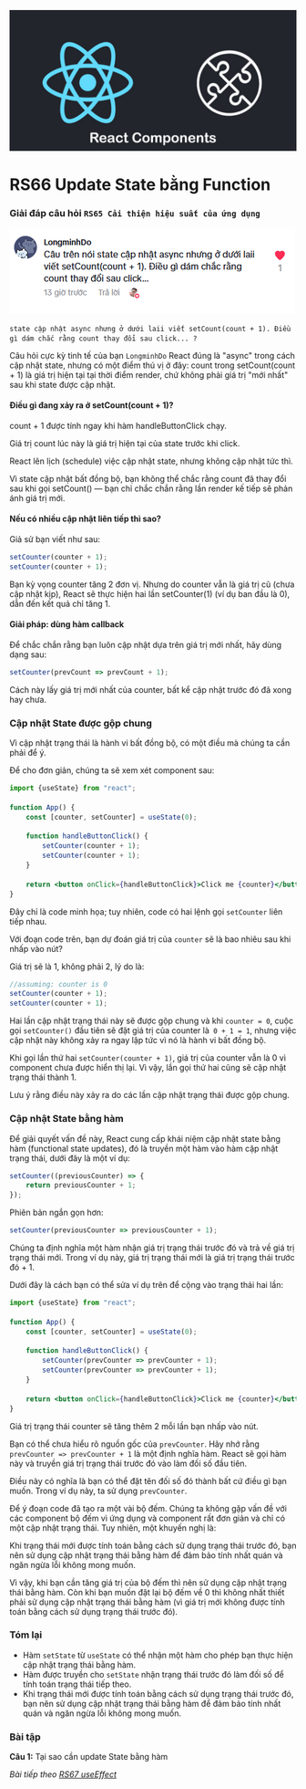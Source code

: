 
![Create-HTML-1](images/components.jpg) 

# RS66 Update State bằng Function

### Giải đáp câu hỏi `RS65 Cải thiện hiệu suất của ứng dụng`

![Create-HTML-1](images/s65-1.png) 

`state cập nhật async nhưng ở dưới laii viết setCount(count + 1). Điều gì dám chắc rằng count thay đổi sau click... ?`

Câu hỏi cực kỳ tinh tế của bạn `LongminhDo`  React đúng là "async" trong cách cập nhật state, nhưng có một điểm thú vị ở đây: count trong setCount(count + 1) là giá trị hiện tại tại thời điểm render, chứ không phải giá trị "mới nhất" sau khi state được cập nhật.

#### Điều gì đang xảy ra ở setCount(count + 1)?

count + 1 được tính ngay khi hàm handleButtonClick chạy.

Giá trị count lúc này là giá trị hiện tại của state trước khi click.

React lên lịch (schedule) việc cập nhật state, nhưng không cập nhật tức thì.

Vì state cập nhật bất đồng bộ, bạn không thể chắc rằng count đã thay đổi sau khi gọi setCount() — bạn chỉ chắc chắn rằng lần render kế tiếp sẽ phản ánh giá trị mới.

#### Nếu có nhiều cập nhật liên tiếp thì sao?

Giả sử bạn viết như sau:

```jsx
setCounter(counter + 1);
setCounter(counter + 1);
```
Bạn kỳ vọng counter tăng 2 đơn vị. Nhưng do counter vẫn là giá trị cũ (chưa cập nhật kịp), React sẽ thực hiện hai lần setCounter(1) (ví dụ ban đầu là 0), dẫn đến kết quả chỉ tăng 1.

#### Giải pháp: dùng hàm callback

Để chắc chắn rằng bạn luôn cập nhật dựa trên giá trị mới nhất, hãy dùng dạng sau:

```jsx
setCounter(prevCount => prevCount + 1);

```
Cách này lấy giá trị mới nhất của counter, bất kể cập nhật trước đó đã xong hay chưa.


### Cập nhật State được gộp chung

Vì cập nhật trạng thái là hành vi bất đồng bộ, có một điều mà chúng ta cần phải để ý.

Để cho đơn giản, chúng ta sẽ xem xét component sau:

```jsx
import {useState} from "react";

function App() {
    const [counter, setCounter] = useState(0);

    function handleButtonClick() {
        setCounter(counter + 1);
        setCounter(counter + 1);
    }

    return <button onClick={handleButtonClick}>Click me {counter}</button>
}
```

Đây chỉ là code minh họa; tuy nhiên, code có hai lệnh gọi `setCounter` liên tiếp nhau.

Với đoạn code trên, bạn dự đoán giá trị của `counter` sẽ là bao nhiêu sau khi nhấp vào nút?

Giá trị sẽ là 1, không phải 2, lý do là:

```jsx
//assuming: counter is 0
setCounter(counter + 1);
setCounter(counter + 1);
```

Hai lần cập nhật trạng thái này sẽ được gộp chung và khi `counter = 0`, cuộc gọi `setCounter()` đầu tiên sẽ đặt giá trị của counter là` 0 + 1 = 1`, nhưng việc cập nhật này không xảy ra ngay lập tức vì nó là hành vi bất đồng bộ.

Khi gọi lần thứ hai `setCounter(counter + 1)`, giá trị của counter vẫn là 0 vì component chưa được hiển thị lại. Vì vậy, lần gọi thứ hai cũng sẽ cập nhật trạng thái thành 1.

Lưu ý rằng điều này xảy ra do các lần cập nhật trạng thái được gộp chung.

### Cập nhật State bằng hàm

Để giải quyết vấn đề này, React cung cấp khái niệm cập nhật state bằng hàm (functional state updates), đó là truyền một hàm vào hàm cập nhật trạng thái, dưới đây là một ví dụ:

```jsx
setCounter((previousCounter) => {
    return previousCounter + 1;
});
```

Phiên bản ngắn gọn hơn:

```jsx
setCounter(previousCounter => previousCounter + 1);
```

Chúng ta định nghĩa một hàm nhận giá trị trạng thái trước đó và trả về giá trị trạng thái mới. Trong ví dụ này, giá trị trạng thái mới là giá trị trạng thái trước đó + 1.

Dưới đây là cách bạn có thể sửa ví dụ trên để cộng vào trạng thái hai lần:

```jsx
import {useState} from "react";

function App() {
    const [counter, setCounter] = useState(0);

    function handleButtonClick() {
        setCounter(prevCounter => prevCounter + 1);
        setCounter(prevCounter => prevCounter + 1);
    }

    return <button onClick={handleButtonClick}>Click me {counter}</button>
}
```

Giá trị trạng thái counter sẽ tăng thêm 2 mỗi lần bạn nhấp vào nút.

Bạn có thể chưa hiểu rõ nguồn gốc của `prevCounter`. Hãy nhớ rằng `prevCounter => prevCounter + 1` là một định nghĩa hàm. React sẽ gọi hàm này và truyền giá trị trạng thái trước đó vào làm đối số đầu tiên.

Điều này có nghĩa là bạn có thể đặt tên đối số đó thành bất cứ điều gì bạn muốn. Trong ví dụ này, ta sử dụng `prevCounter`.

Để ý đoạn code đã tạo ra một vài bộ đếm. Chúng ta không gặp vấn đề với các component bộ đếm vì ứng dụng và component rất đơn giản và chỉ có một cập nhật trạng thái. Tuy nhiên, một khuyến nghị là:

Khi trạng thái mới được tính toán bằng cách sử dụng trạng thái trước đó, bạn nên sử dụng cập nhật trạng thái bằng hàm để đảm bảo tính nhất quán và ngăn ngừa lỗi không mong muốn.

Vì vậy, khi bạn cần tăng giá trị của bộ đếm thì nên sử dụng cập nhật trạng thái bằng hàm. Còn khi bạn muốn đặt lại bộ đếm về 0 thì không nhất thiết phải sử dụng cập nhật trạng thái bằng hàm (vì giá trị mới không được tính toán bằng cách sử dụng trạng thái trước đó).

### Tóm lại

- Hàm `setState` từ `useState` có thể nhận một hàm cho phép bạn thực hiện cập nhật trạng thái bằng hàm.
- Hàm được truyền cho `setState` nhận trạng thái trước đó làm đối số để tính toán trạng thái tiếp theo.
- Khi trạng thái mới được tính toán bằng cách sử dụng trạng thái trước đó, bạn nên sử dụng cập nhật trạng thái bằng hàm để đảm bảo tính nhất quán và ngăn ngừa lỗi không mong muốn.

### Bài tập

**Câu 1:** Tại sao cần update State bằng hàm


*Bài tiếp theo [RS67 useEffect](/lesson/session/session_067_effect.md)*